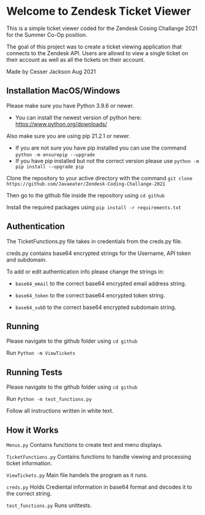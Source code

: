 # Welcome to Zendesk Ticket Viewer
This is a simple ticket viewer coded for the Zendesk Cosing Challange 2021 for the Summer Co-Op position.

The goal of this project was to create a ticket viewing application that connects to the Zendesk API. Users are allowd to view a single ticket on their account as well as all the tickets on their account.

Made by Cesser Jackson Aug 2021

## Installation MacOS/Windows
Please make sure you have Python 3.9.6 or newer.
 - You can install the newest version of python here: https://www.python.org/downloads/

Also make sure you are using pip 21.2.1 or newer.
 - If you are not sure you have pip installed you can use the command ``` python -m ensurepip --upgrade ```
 - If you have pip installed but not the correct version please use ``` python -m pip install --upgrade pip ```

Clone the repository to your active directory with the command ``` git clone https://github.com/Javaeater/Zendesk-Coding-Challange-2021 ```

Then go to the github file inside the repository using ``` cd github ```

Install the required packages using ``` pip install -r requirements.txt ```

## Authentication

The TicketFunctions.py file takes in credentials from the creds.py file.

creds.py contains base64 encrypted strings for the Username, API token and subdomain.

To add or edit authentication info please change the strings in:

- ``` base64_email ``` to the correct base64 encrypted email address string.

- ``` base64_token ``` to the correct base64 encrypted token string.

- ``` base64_subD ``` to the correct base64 encrypted subdomain string.


## Running

Please navigate to the github folder using ```cd github ```

Run ```Python -m ViewTickets``` 

## Running Tests
Please navigate to the github folder using ```cd github ```

Run ```Python -m test_functions.py``` 

Follow all instructions written in white text.

## How it Works
``` Menus.py ``` Contains functions to create text and menu displays.

``` TicketFunctions.py ``` Contains functions to handle viewing and processing ticket information.

``` ViewTickets.py ``` Main file handels the program as it runs.

``` creds.py ``` Holds Crediental information in base64 format and decodes it to the correct string.

``` test_functions.py ``` Runs unittests.
